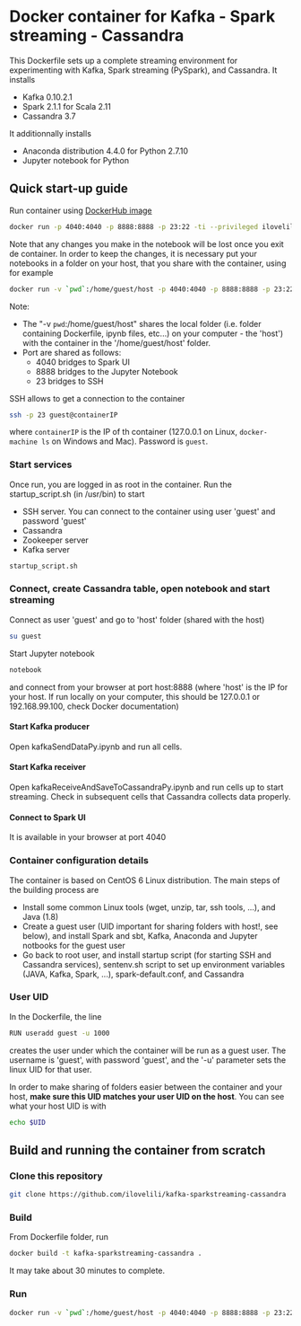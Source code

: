 # Docker container for Kafka - Spark streaming - Cassandra

This Dockerfile sets up a complete streaming environment for experimenting with Kafka, Spark streaming (PySpark), and Cassandra. It installs

* Kafka 0.10.2.1
* Spark 2.1.1 for Scala 2.11
* Cassandra 3.7

It additionnally installs

* Anaconda distribution 4.4.0 for Python 2.7.10
* Jupyter notebook for Python

## Quick start-up guide

Run container using [DockerHub image](https://hub.docker.com/r/ilovelili/kafka-sparkstreaming-cassandra)

```bash
docker run -p 4040:4040 -p 8888:8888 -p 23:22 -ti --privileged ilovelili/kafka-sparkstreaming-cassandra
```

Note that any changes you make in the notebook will be lost once you exit de container. In order to keep the changes, it is necessary put your notebooks in a folder on your host, that you share with the container, using for example

```bash
docker run -v `pwd`:/home/guest/host -p 4040:4040 -p 8888:8888 -p 23:22 -ti --privileged ilovelili/kafka-sparkstreaming-cassandra
```

Note:

* The "-v `pwd`:/home/guest/host" shares the local folder (i.e. folder containing Dockerfile, ipynb files, etc...) on your computer - the 'host') with the container in the '/home/guest/host' folder. 
* Port are shared as follows:
  * 4040 bridges to Spark UI
  * 8888 bridges to the Jupyter Notebook
  * 23 bridges to SSH

SSH allows to get a connection to the container

```bash
ssh -p 23 guest@containerIP
```

where `containerIP` is the IP of th container (127.0.0.1 on Linux, `docker-machine ls` on Windows and Mac). Password is `guest`.

### Start services

Once run, you are logged in as root in the container. Run the startup_script.sh (in /usr/bin) to start

* SSH server. You can connect to the container using user 'guest' and password 'guest'
* Cassandra
* Zookeeper server
* Kafka server

```bash
startup_script.sh
```

### Connect, create Cassandra table, open notebook and start streaming

Connect as user 'guest' and go to 'host' folder (shared with the host)

```bash
su guest
```

Start Jupyter notebook

```bash
notebook
```

and connect from your browser at port host:8888 (where 'host' is the IP for your host. If run locally on your computer, this should be 127.0.0.1 or 192.168.99.100, check Docker documentation)

#### Start Kafka producer

Open kafkaSendDataPy.ipynb and run all cells.

#### Start Kafka receiver

Open kafkaReceiveAndSaveToCassandraPy.ipynb and run cells up to start streaming. Check in subsequent cells that Cassandra collects data properly.

#### Connect to Spark UI

It is available in your browser at port 4040

### Container configuration details

The container is based on CentOS 6 Linux distribution. The main steps of the building process are

* Install some common Linux tools (wget, unzip, tar, ssh tools, ...), and Java (1.8)
* Create a guest user (UID important for sharing folders with host!, see below), and install Spark and sbt, Kafka, Anaconda and Jupyter notbooks for the guest user
* Go back to root user, and install startup script (for starting SSH and Cassandra services), sentenv.sh script to set up environment variables (JAVA, Kafka, Spark, ...), spark-default.conf, and Cassandra

### User UID

In the Dockerfile, the line

```bash
RUN useradd guest -u 1000
```

creates the user under which the container will be run as a guest user. The username is 'guest', with password 'guest', and the '-u' parameter sets the linux UID for that user.

In order to make sharing of folders easier between the container and your host, **make sure this UID matches your user UID on the host**. You can see what your host UID is with

```bash
echo $UID
```

## Build and running the container from scratch

### Clone this repository

```bash
git clone https://github.com/ilovelili/kafka-sparkstreaming-cassandra
```

### Build

From Dockerfile folder, run

```bash
docker build -t kafka-sparkstreaming-cassandra .
```

It may take about 30 minutes to complete.

### Run

```bash
docker run -v `pwd`:/home/guest/host -p 4040:4040 -p 8888:8888 -p 23:22 -ti --privileged kafka-sparkstreaming-cassandra
```